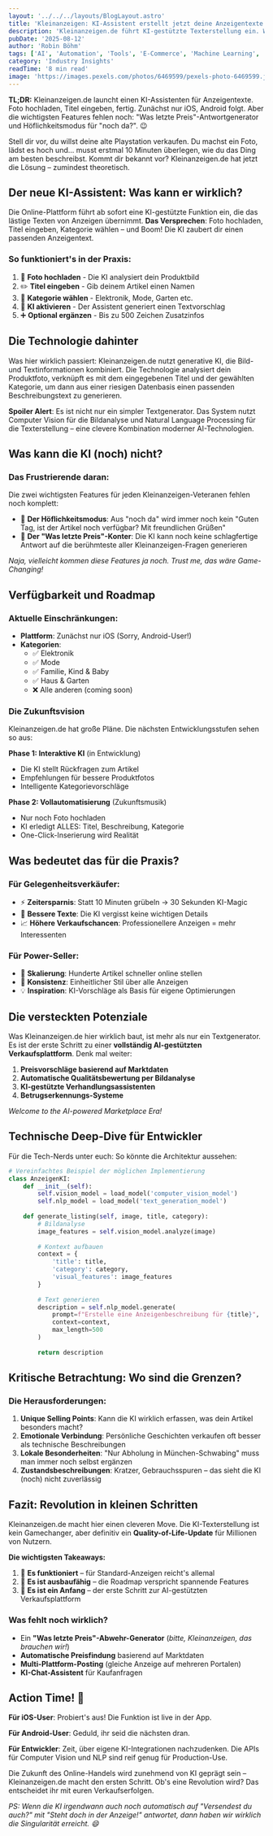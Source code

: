 ```yaml
---
layout: '../../../layouts/BlogLayout.astro'
title: 'Kleinanzeigen: KI-Assistent erstellt jetzt deine Anzeigentexte – Revolution oder nur nettes Gimmick?'
description: 'Kleinanzeigen.de führt KI-gestützte Texterstellung ein. Was kann der neue Assistent wirklich und wo sind seine Grenzen?'
pubDate: '2025-08-12'
author: 'Robin Böhm'
tags: ['AI', 'Automation', 'Tools', 'E-Commerce', 'Machine Learning', 'NLP']
category: 'Industry Insights'
readTime: '8 min read'
image: 'https://images.pexels.com/photos/6469599/pexels-photo-6469599.jpeg?auto=compress&cs=tinysrgb&w=1200&h=600&dpr=2'
---
```


**TL;DR:** Kleinanzeigen.de launcht einen KI-Assistenten für Anzeigentexte. Foto hochladen, Titel eingeben, fertig. Zunächst nur iOS, Android folgt. Aber die wichtigsten Features fehlen noch: "Was letzte Preis"-Antwortgenerator und Höflichkeitsmodus für "noch da?". 😉

Stell dir vor, du willst deine alte Playstation verkaufen. Du machst ein Foto, lädst es hoch und... musst erstmal 10 Minuten überlegen, wie du das Ding am besten beschreibst. Kommt dir bekannt vor? Kleinanzeigen.de hat jetzt die Lösung – zumindest theoretisch.

## Der neue KI-Assistent: Was kann er wirklich?

Die Online-Plattform führt ab sofort eine KI-gestützte Funktion ein, die das lästige Texten von Anzeigen übernimmt. **Das Versprechen**: Foto hochladen, Titel eingeben, Kategorie wählen – und Boom! Die KI zaubert dir einen passenden Anzeigentext.

### So funktioniert's in der Praxis:

1. 📸 **Foto hochladen** - Die KI analysiert dein Produktbild
2. ✏️ **Titel eingeben** - Gib deinem Artikel einen Namen
3. 📂 **Kategorie wählen** - Elektronik, Mode, Garten etc.
4. 🤖 **KI aktivieren** - Der Assistent generiert einen Textvorschlag
5. ➕ **Optional ergänzen** - Bis zu 500 Zeichen Zusatzinfos

## Die Technologie dahinter

Was hier wirklich passiert: Kleinanzeigen.de nutzt generative KI, die Bild- und Textinformationen kombiniert. Die Technologie analysiert dein Produktfoto, verknüpft es mit dem eingegebenen Titel und der gewählten Kategorie, um dann aus einer riesigen Datenbasis einen passenden Beschreibungstext zu generieren.

**Spoiler Alert**: Es ist nicht nur ein simpler Textgenerator. Das System nutzt Computer Vision für die Bildanalyse und Natural Language Processing für die Texterstellung – eine clevere Kombination moderner AI-Technologien.

## Was kann die KI (noch) nicht?

### Das Frustrierende daran:

Die zwei wichtigsten Features für jeden Kleinanzeigen-Veteranen fehlen noch komplett:

- 🚫 **Der Höflichkeitsmodus**: Aus "noch da" wird immer noch kein "Guten Tag, ist der Artikel noch verfügbar? Mit freundlichen Grüßen"
- 🚫 **Der "Was letzte Preis"-Konter**: Die KI kann noch keine schlagfertige Antwort auf die berühmteste aller Kleinanzeigen-Fragen generieren

*Naja, vielleicht kommen diese Features ja noch. Trust me, das wäre Game-Changing!*

## Verfügbarkeit und Roadmap

### Aktuelle Einschränkungen:

- **Plattform**: Zunächst nur iOS (Sorry, Android-User!)
- **Kategorien**: 
  - ✅ Elektronik
  - ✅ Mode
  - ✅ Familie, Kind & Baby
  - ✅ Haus & Garten
  - ❌ Alle anderen (coming soon)

### Die Zukunftsvision

Kleinanzeigen.de hat große Pläne. Die nächsten Entwicklungsstufen sehen so aus:

**Phase 1: Interaktive KI** (in Entwicklung)
- Die KI stellt Rückfragen zum Artikel
- Empfehlungen für bessere Produktfotos
- Intelligente Kategorievorschläge

**Phase 2: Vollautomatisierung** (Zukunftsmusik)
- Nur noch Foto hochladen
- KI erledigt ALLES: Titel, Beschreibung, Kategorie
- One-Click-Inserierung wird Realität

## Was bedeutet das für die Praxis?

### Für Gelegenheitsverkäufer:
- ⚡ **Zeitersparnis**: Statt 10 Minuten grübeln → 30 Sekunden KI-Magic
- 🎯 **Bessere Texte**: Die KI vergisst keine wichtigen Details
- 📈 **Höhere Verkaufschancen**: Professionellere Anzeigen = mehr Interessenten

### Für Power-Seller:
- 🚀 **Skalierung**: Hunderte Artikel schneller online stellen
- 🔄 **Konsistenz**: Einheitlicher Stil über alle Anzeigen
- 💡 **Inspiration**: KI-Vorschläge als Basis für eigene Optimierungen

## Die versteckten Potenziale

Was Kleinanzeigen.de hier wirklich baut, ist mehr als nur ein Textgenerator. Es ist der erste Schritt zu einer **vollständig AI-gestützten Verkaufsplattform**. Denk mal weiter:

1. **Preisvorschläge basierend auf Marktdaten**
2. **Automatische Qualitätsbewertung per Bildanalyse**
3. **KI-gestützte Verhandlungsassistenten**
4. **Betrugserkennungs-Systeme**

*Welcome to the AI-powered Marketplace Era!*

## Technische Deep-Dive für Entwickler

Für die Tech-Nerds unter euch: So könnte die Architektur aussehen:

```python
# Vereinfachtes Beispiel der möglichen Implementierung
class AnzeigenKI:
    def __init__(self):
        self.vision_model = load_model('computer_vision_model')
        self.nlp_model = load_model('text_generation_model')
        
    def generate_listing(self, image, title, category):
        # Bildanalyse
        image_features = self.vision_model.analyze(image)
        
        # Kontext aufbauen
        context = {
            'title': title,
            'category': category,
            'visual_features': image_features
        }
        
        # Text generieren
        description = self.nlp_model.generate(
            prompt=f"Erstelle eine Anzeigenbeschreibung für {title}",
            context=context,
            max_length=500
        )
        
        return description
```

## Kritische Betrachtung: Wo sind die Grenzen?

### Die Herausforderungen:

1. **Unique Selling Points**: Kann die KI wirklich erfassen, was dein Artikel besonders macht?
2. **Emotionale Verbindung**: Persönliche Geschichten verkaufen oft besser als technische Beschreibungen
3. **Lokale Besonderheiten**: "Nur Abholung in München-Schwabing" muss man immer noch selbst ergänzen
4. **Zustandsbeschreibungen**: Kratzer, Gebrauchsspuren – das sieht die KI (noch) nicht zuverlässig

## Fazit: Revolution in kleinen Schritten

Kleinanzeigen.de macht hier einen cleveren Move. Die KI-Texterstellung ist kein Gamechanger, aber definitiv ein **Quality-of-Life-Update** für Millionen von Nutzern. 

**Die wichtigsten Takeaways:**

1. 🎯 **Es funktioniert** – für Standard-Anzeigen reicht's allemal
2. 🔧 **Es ist ausbaufähig** – die Roadmap verspricht spannende Features
3. 🚀 **Es ist ein Anfang** – der erste Schritt zur AI-gestützten Verkaufsplattform

### Was fehlt noch wirklich?

- Ein **"Was letzte Preis"-Abwehr-Generator** (*bitte, Kleinanzeigen, das brauchen wir!*)
- **Automatische Preisfindung** basierend auf Marktdaten
- **Multi-Plattform-Posting** (gleiche Anzeige auf mehreren Portalen)
- **KI-Chat-Assistent** für Kaufanfragen

## Action Time! 🚀

**Für iOS-User**: Probiert's aus! Die Funktion ist live in der App.

**Für Android-User**: Geduld, ihr seid die nächsten dran.

**Für Entwickler**: Zeit, über eigene KI-Integrationen nachzudenken. Die APIs für Computer Vision und NLP sind reif genug für Production-Use.

Die Zukunft des Online-Handels wird zunehmend von KI geprägt sein – Kleinanzeigen.de macht den ersten Schritt. Ob's eine Revolution wird? Das entscheidet ihr mit euren Verkaufserfolgen.

*PS: Wenn die KI irgendwann auch noch automatisch auf "Versendest du auch?" mit "Steht doch in der Anzeige!" antwortet, dann haben wir wirklich die Singularität erreicht. 😄*